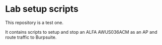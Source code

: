 # Lab setup scripts

This repository is a test one.

It contains scripts to setup and stop an ALFA AWUS036ACM as an AP and route traffic to Burpsuite.
